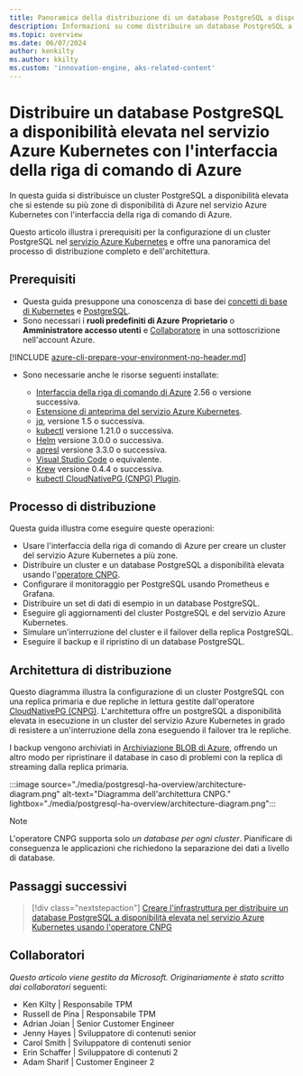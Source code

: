 ```yaml
---
title: Panoramica della distribuzione di un database PostgreSQL a disponibilità elevata nel servizio Azure Kubernetes con l'interfaccia della riga di comando di Azure
description: Informazioni su come distribuire un database PostgreSQL a disponibilità elevata nel servizio Azure Kubernetes usando l'operatore CloudNativePG con l'interfaccia della riga di comando di Azure.
ms.topic: overview
ms.date: 06/07/2024
author: kenkilty
ms.author: kkilty
ms.custom: 'innovation-engine, aks-related-content'
---
```

# Distribuire un database PostgreSQL a disponibilità elevata nel servizio Azure Kubernetes con l'interfaccia della riga di comando di Azure

In questa guida si distribuisce un cluster PostgreSQL a disponibilità elevata che si estende su più zone di disponibilità di Azure nel servizio Azure Kubernetes con l'interfaccia della riga di comando di Azure.

Questo articolo illustra i prerequisiti per la configurazione di un cluster PostgreSQL nel [servizio Azure Kubernetes][what-is-aks] e offre una panoramica del processo di distribuzione completo e dell'architettura.

## Prerequisiti

* Questa guida presuppone una conoscenza di base dei [concetti di base di Kubernetes][core-kubernetes-concepts] e [PostgreSQL][postgresql].
* Sono necessari i **ruoli predefiniti di Azure** **Proprietario** o **Amministratore accesso utenti** e [Collaboratore][azure-roles] in una sottoscrizione nell'account Azure.

[!INCLUDE [azure-cli-prepare-your-environment-no-header.md](~/reusable-content/azure-cli/azure-cli-prepare-your-environment-no-header.md)]

* Sono necessarie anche le risorse seguenti installate:

  * [Interfaccia della riga di comando di Azure](/cli/azure/install-azure-cli) 2.56 o versione successiva.
  * [Estensione di anteprima del servizio Azure Kubernetes][aks-preview].
  * [jq][jq], versione 1.5 o successiva.
  * [kubectl][install-kubectl] versione 1.21.0 o successiva.
  * [Helm][install-helm] versione 3.0.0 o successiva.
  * [apresl][install-openssl] versione 3.3.0 o successiva.
  * [Visual Studio Code][install-vscode] o equivalente.
  * [Krew][install-krew] versione 0.4.4 o successiva.
  * [kubectl CloudNativePG (CNPG) Plugin][cnpg-plugin].

## Processo di distribuzione

Questa guida illustra come eseguire queste operazioni:

* Usare l'interfaccia della riga di comando di Azure per creare un cluster del servizio Azure Kubernetes a più zone.
* Distribuire un cluster e un database PostgreSQL a disponibilità elevata usando l'[operatore CNPG][cnpg-plugin].
* Configurare il monitoraggio per PostgreSQL usando Prometheus e Grafana.
* Distribuire un set di dati di esempio in un database PostgreSQL.
* Eseguire gli aggiornamenti del cluster PostgreSQL e del servizio Azure Kubernetes.
* Simulare un'interruzione del cluster e il failover della replica PostgreSQL.
* Eseguire il backup e il ripristino di un database PostgreSQL.

## Architettura di distribuzione

Questo diagramma illustra la configurazione di un cluster PostgreSQL con una replica primaria e due repliche in lettura gestite dall'operatore [CloudNativePG (CNPG)](https://cloudnative-pg.io/). L'architettura offre un postgreSQL a disponibilità elevata in esecuzione in un cluster del servizio Azure Kubernetes in grado di resistere a un'interruzione della zona eseguendo il failover tra le repliche.

I backup vengono archiviati in [Archiviazione BLOB di Azure](/azure/storage/blobs/), offrendo un altro modo per ripristinare il database in caso di problemi con la replica di streaming dalla replica primaria.

:::image source="./media/postgresql-ha-overview/architecture-diagram.png" alt-text="Diagramma dell'architettura CNPG." lightbox="./media/postgresql-ha-overview/architecture-diagram.png":::

> [!NOTE]
> L'operatore CNPG supporta solo *un database per ogni cluster*. Pianificare di conseguenza le applicazioni che richiedono la separazione dei dati a livello di database.

## Passaggi successivi

> [!div class="nextstepaction"]
> [Creare l'infrastruttura per distribuire un database PostgreSQL a disponibilità elevata nel servizio Azure Kubernetes usando l'operatore CNPG][create-infrastructure]

## Collaboratori

*Questo articolo viene gestito da Microsoft. Originariamente è stato scritto dai collaboratori* seguenti:

* Ken Kilty | Responsabile TPM
* Russell de Pina | Responsabile TPM
* Adrian Joian | Senior Customer Engineer
* Jenny Hayes | Sviluppatore di contenuti senior
* Carol Smith | Sviluppatore di contenuti senior
* Erin Schaffer | Sviluppatore di contenuti 2
* Adam Sharif | Customer Engineer 2

<!-- LINKS -->
[what-is-aks]: ./what-is-aks.md
[postgresql]: https://www.postgresql.org/
[core-kubernetes-concepts]: ./concepts-clusters-workloads.md
[azure-roles]: ../role-based-access-control/built-in-roles.md
[aks-preview]: ./draft.md#install-the-aks-preview-azure-cli-extension
[jq]: https://jqlang.github.io/jq/
[install-kubectl]: https://kubernetes.io/docs/tasks/tools/install-kubectl/
[install-helm]: https://helm.sh/docs/intro/install/
[install-openssl]: https://www.openssl.org/
[install-vscode]: https://code.visualstudio.com/Download
[install-krew]: https://krew.sigs.k8s.io/
[cnpg-plugin]: https://cloudnative-pg.io/documentation/current/kubectl-plugin/#using-krew
[create-infrastructure]: ./create-postgresql-ha.md

